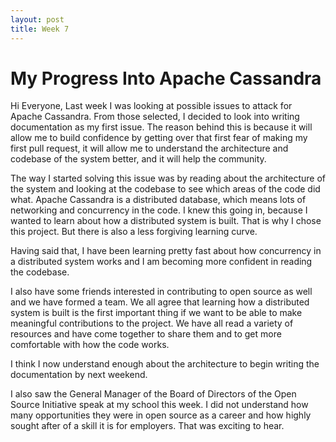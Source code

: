 ```yaml
---
layout: post
title: Week 7
---
```


# My Progress Into Apache Cassandra
Hi Everyone,
Last week I was looking at possible issues to attack for Apache Cassandra. From those selected, I decided to look into writing documentation as my first issue. The reason behind this is because it will allow me to build confidence by getting over that first fear of making my first pull request, it will allow me to understand the architecture and codebase of the system better, and it will help the community.

The way I started solving this issue was by reading about the architecture of the system and looking at the codebase to see which areas of the code did what. Apache Cassandra is a distributed database, which means lots of networking and concurrency in the code. I knew this going in, because I wanted to learn about how a distributed system is built. That is why I chose this project. But there is also a less forgiving learning curve. 

Having said that, I have been learning pretty fast about how concurrency in a distributed system works and I am becoming more confident in reading the codebase.

I also have some friends interested in contributing to open source as well and we have formed a team. We all agree that learning how a distributed system is built is the first important thing if we want to be able to make meaningful contributions to the project. We have all read a variety of resources and have come together to share them and to get more comfortable with how the code works. 

I think I now understand enough about the architecture to begin writing the documentation by next weekend.

I also saw the General Manager of the Board of Directors of the Open Source Initiative speak at my school this week. I did not understand how many opportunities they were in open source as a career and how highly sought after of a skill it is for employers. That was exciting to hear.

